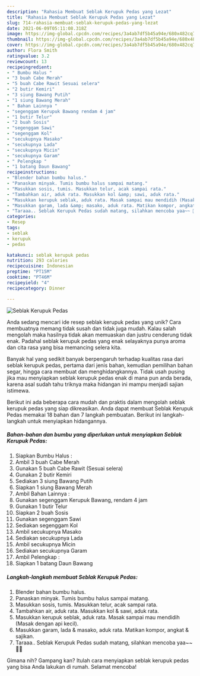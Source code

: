 ```yaml
---
description: "Rahasia Membuat Seblak Kerupuk Pedas yang Lezat"
title: "Rahasia Membuat Seblak Kerupuk Pedas yang Lezat"
slug: 714-rahasia-membuat-seblak-kerupuk-pedas-yang-lezat
date: 2021-06-09T05:11:08.318Z
image: https://img-global.cpcdn.com/recipes/3a4ab7df5b45a94e/680x482cq70/seblak-kerupuk-pedas-foto-resep-utama.jpg
thumbnail: https://img-global.cpcdn.com/recipes/3a4ab7df5b45a94e/680x482cq70/seblak-kerupuk-pedas-foto-resep-utama.jpg
cover: https://img-global.cpcdn.com/recipes/3a4ab7df5b45a94e/680x482cq70/seblak-kerupuk-pedas-foto-resep-utama.jpg
author: Flora Smith
ratingvalue: 3.2
reviewcount: 13
recipeingredient:
- " Bumbu Halus "
- "3 buah Cabe Merah"
- "5 buah Cabe Rawit Sesuai selera"
- "2 butir Kemiri"
- "3 siung Bawang Putih"
- "1 siung Bawang Merah"
- " Bahan Lainnya "
- "segenggam Kerupuk Bawang rendam 4 jam"
- "1 butir Telur"
- "2 buah Sosis"
- "segenggam Sawi"
- "segenggam Kol"
- "secukupnya Masako"
- "secukupnya Lada"
- "secukupnya Micin"
- "secukupnya Garam"
- " Pelengkap "
- "1 batang Daun Bawang"
recipeinstructions:
- "Blender bahan bumbu halus."
- "Panaskan minyak. Tumis bumbu halus sampai matang."
- "Masukkan sosis, tumis. Masukkan telur, acak sampai rata."
- "Tambahkan air, aduk rata. Masukkan kol &amp; sawi, aduk rata."
- "Masukkan kerupuk seblak, aduk rata. Masak sampai mau mendidih (Masak dengan api kecil)."
- "Masukkan garam, lada &amp; masako, aduk rata. Matikan kompor, angkat &amp; sajikan."
- "Taraaa.. Seblak Kerupuk Pedas sudah matang, silahkan mencoba yaa~~ 🍴✨"
categories:
- Resep
tags:
- seblak
- kerupuk
- pedas

katakunci: seblak kerupuk pedas 
nutrition: 293 calories
recipecuisine: Indonesian
preptime: "PT15M"
cooktime: "PT46M"
recipeyield: "4"
recipecategory: Dinner

---
```



![Seblak Kerupuk Pedas](https://img-global.cpcdn.com/recipes/3a4ab7df5b45a94e/680x482cq70/seblak-kerupuk-pedas-foto-resep-utama.jpg)

Anda sedang mencari ide resep seblak kerupuk pedas yang unik? Cara membuatnya memang tidak susah dan tidak juga mudah. Kalau salah mengolah maka hasilnya tidak akan memuaskan dan justru cenderung tidak enak. Padahal seblak kerupuk pedas yang enak selayaknya punya aroma dan cita rasa yang bisa memancing selera kita.

Banyak hal yang sedikit banyak berpengaruh terhadap kualitas rasa dari seblak kerupuk pedas, pertama dari jenis bahan, kemudian pemilihan bahan segar, hingga cara membuat dan menghidangkannya. Tidak usah pusing jika mau menyiapkan seblak kerupuk pedas enak di mana pun anda berada, karena asal sudah tahu triknya maka hidangan ini mampu menjadi sajian istimewa.




Berikut ini ada beberapa cara mudah dan praktis dalam mengolah seblak kerupuk pedas yang siap dikreasikan. Anda dapat membuat Seblak Kerupuk Pedas memakai 18 bahan dan 7 langkah pembuatan. Berikut ini langkah-langkah untuk menyiapkan hidangannya.

<!--inarticleads1-->

##### Bahan-bahan dan bumbu yang diperlukan untuk menyiapkan Seblak Kerupuk Pedas:

1. Siapkan  Bumbu Halus :
1. Ambil 3 buah Cabe Merah
1. Gunakan 5 buah Cabe Rawit (Sesuai selera)
1. Gunakan 2 butir Kemiri
1. Sediakan 3 siung Bawang Putih
1. Siapkan 1 siung Bawang Merah
1. Ambil  Bahan Lainnya :
1. Gunakan segenggam Kerupuk Bawang, rendam 4 jam
1. Gunakan 1 butir Telur
1. Siapkan 2 buah Sosis
1. Gunakan segenggam Sawi
1. Sediakan segenggam Kol
1. Ambil secukupnya Masako
1. Sediakan secukupnya Lada
1. Ambil secukupnya Micin
1. Sediakan secukupnya Garam
1. Ambil  Pelengkap :
1. Siapkan 1 batang Daun Bawang




<!--inarticleads2-->

##### Langkah-langkah membuat Seblak Kerupuk Pedas:

1. Blender bahan bumbu halus.
1. Panaskan minyak. Tumis bumbu halus sampai matang.
1. Masukkan sosis, tumis. Masukkan telur, acak sampai rata.
1. Tambahkan air, aduk rata. Masukkan kol &amp; sawi, aduk rata.
1. Masukkan kerupuk seblak, aduk rata. Masak sampai mau mendidih (Masak dengan api kecil).
1. Masukkan garam, lada &amp; masako, aduk rata. Matikan kompor, angkat &amp; sajikan.
1. Taraaa.. Seblak Kerupuk Pedas sudah matang, silahkan mencoba yaa~~ 🍴✨




Gimana nih? Gampang kan? Itulah cara menyiapkan seblak kerupuk pedas yang bisa Anda lakukan di rumah. Selamat mencoba!
